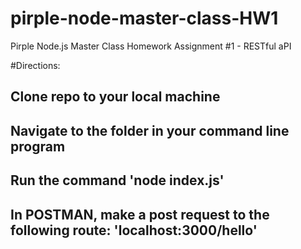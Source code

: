 # pirple-node-master-class-HW1
Pirple Node.js Master Class Homework Assignment #1 - RESTful aPI

#Directions: 
## Clone repo to your local machine
## Navigate to the folder in your command line program
## Run the command 'node index.js'
## In POSTMAN, make a post request to the following route: 'localhost:3000/hello'
